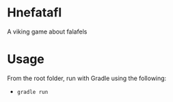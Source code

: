 # Hnefatafl
A viking game about falafels

# Usage
From the root folder, run with Gradle using the following:  
 - `gradle run`
